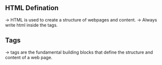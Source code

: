 ## HTML Defination

-> HTML is used to create a structure of webpages and content. 
-> Always write html inside the tags.

## Tags

-> tags are the fundamental building blocks that define the structure and content of a web page.
